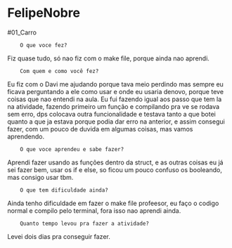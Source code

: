 # FelipeNobre

#01_Carro

        O que voce fez?
Fiz quase tudo, só nao fiz com o make file, porque ainda nao aprendi.

        Com quem e como você fez?
Eu fiz com o Davi me ajudando porque tava meio perdindo mas sempre eu ficava perguntando a ele como usar e onde eu usaria denovo, porque teve coisas que nao entendi na aula. Eu fui fazendo igual aos passo que tem la na atividade, fazendo primeiro um função e compilando pra ve se rodava sem erro, dps colocava outra funcionalidade e testava tanto a que botei quanto a que ja estava porque podia dar erro na anterior, e assim consegui fazer, com um pouco de duvida em algumas coisas, mas vamos aprendendo.

        O que voce aprendeu e sabe fazer?
Aprendi fazer usando as funções dentro da struct, e as outras coisas eu já sei fazer bem, usar os if e else, so ficou um pouco confuso os booleando, mas consigo usar tbm.

        O que tem dificuldade ainda?
Ainda tenho dificuldade em fazer o make file profeesor, eu faço o codigo normal e compilo pelo terminal, fora isso nao aprendi ainda.

        Quanto tempo levou pra fazer a atividade?
Levei dois dias pra conseguir fazer.
